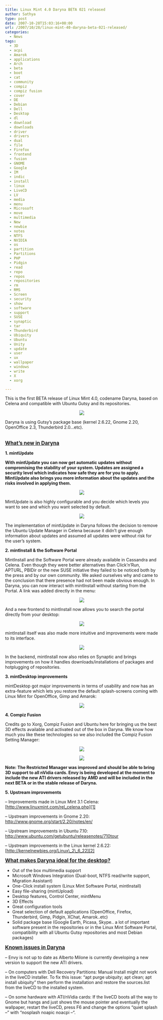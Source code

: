 ```yaml
---
title: Linux Mint 4.0 Daryna BETA 021 released
author: Sathya
type: post
date: 2007-10-28T15:03:16+00:00
url: /2007/10/28/linux-mint-40-daryna-beta-021-released/
categories:
  - News
tags:
  - 3D
  - acpi
  - Amarok
  - applications
  - Arch
  - beta
  - boot
  - cat
  - community
  - compiz
  - compiz fusion
  - cover
  - DE
  - Debian
  - Dell
  - Desktop
  - dl
  - download
  - downloads
  - driver
  - drivers
  - dual
  - file
  - Firefox
  - frontend
  - fusion
  - GNOME
  - Google
  - IM
  - indic
  - install
  - linux
  - LiveCD
  - LV
  - media
  - menu
  - Microsoft
  - move
  - multimedia
  - New
  - newbie
  - notes
  - NTFS
  - NVIDIA
  - os
  - partition
  - Partitions
  - PHP
  - Pidgin
  - read
  - repo
  - repos
  - repositories
  - rm
  - RMS
  - Screen
  - security
  - show
  - software
  - support
  - SUSE
  - synaptic
  - tar
  - Thunderbird
  - Ubiquity
  - Ubuntu
  - Unity
  - update
  - user
  - ux
  - wallpaper
  - windows
  - write
  - X
  - xorg

---
```

This is the first BETA release of Linux Mint 4.0, codename Daryna, based on Celena and compatible with Ubuntu Gutsy and its repositories.

<p style="text-align: center">
  <a href="http://linuxmint.com/pictures/screenshots/daryna/daryna.png" rel="lightbox"><img src="http://linuxmint.com/pictures/screenshots/daryna/thumbnails/daryna.png" /></a>
</p>

Daryna is using Gutsy&#8217;s package base (kernel 2.6.22, Gnome 2.20, OpenOffice 2.3, Thunderbird 2.0&#8230;etc).

<big><!--more-->

<br /> <span style="font-weight: bold; text-decoration: underline"></span></big><span style="font-weight: bold"><big style="text-decoration: underline">What&#8217;s new in Daryna</big></span>

<span style="font-weight: bold"><big style="text-decoration: underline"></big></span><span style="font-weight: bold">1. mintUpdate</span><span style="font-weight: bold"></span><span style="font-weight: bold"></span>

<span style="font-weight: bold">With mintUpdate you can now get automatic updates without compromising the stability of your system. Updates are assigned a security level which indicates how safe they are for you to apply. MintUpdate also brings you more information about the updates and the risks involved in applying them.</span>

<p style="text-align: center">
  <a href="http://linuxmint.com/pictures/screenshots/daryna/mintupdate.png"><img src="http://linuxmint.com/pictures/screenshots/daryna/thumbnails/mintupdate.png" /></a>
</p>

MintUpdate is also highly configurable and you decide which levels you want to see and which you want selected by default.

<p style="text-align: center">
  <a href="http://linuxmint.com/pictures/screenshots/daryna/mintupdate2.png"><img src="http://linuxmint.com/pictures/screenshots/daryna/thumbnails/mintupdate2.png" /></a>
</p>

The implementation of mintUpdate in Daryna follows the decision to remove the Ubuntu Update Manager in Celena because it didn&#8217;t give enough information about updates and assumed all updates were without risk for the user&#8217;s system.

<span style="font-weight: bold">2. mintInstall & the Software Portal</span>

MintInstall and the Software Portal were already available in Cassandra and Celena. Even though they were better alternatives than Click&#8217;n&#8217;Run, APTURL, PBIDir or the new SUSE initiative they failed to be noticed both by the press and by our own community. We asked ourselves why and came to the conclusion that there presence had not been made obvious enough. In Daryna, you can now interact with mintInstall without starting from the Portal. A link was added directly in the menu:

<p style="text-align: center">
  <a href="http://linuxmint.com/pictures/screenshots/daryna/portal.png"><img src="http://linuxmint.com/pictures/screenshots/daryna/thumbnails/portal.png" /></a>
</p>

And a new frontend to mintInstall now allows you to search the portal directly from your desktop:

<p style="text-align: center">
  <a href="http://linuxmint.com/pictures/screenshots/daryna/portal2.png"><img src="http://linuxmint.com/pictures/screenshots/daryna/thumbnails/portal2.png" /></a>
</p>

mintInstall itself was also made more intuitive and improvements were made to its interface.

<p style="text-align: center">
  <a href="http://linuxmint.com/pictures/screenshots/daryna/portal3.png"><img src="http://linuxmint.com/pictures/screenshots/daryna/thumbnails/portal3.png" /></a>
</p>

In the backend, mintInstall now also relies on Synaptic and brings improvements on how it handles downloads/installations of packages and hotplugging of repositories.

<span style="font-weight: bold">3. mintDesktop improvements</span>

mintDesktop got major improvements in terms of usability and now has an extra-feature which lets you restore the default splash-screens coming with Linux Mint for OpenOffice, Gimp and Amarok:

<p style="text-align: center">
  <a href="http://linuxmint.com/pictures/screenshots/daryna/mintdesktop.png"><img src="http://linuxmint.com/pictures/screenshots/daryna/thumbnails/mintdesktop.png" /></a>
</p>

<span style="font-weight: bold">4. Compiz Fusion</span>

Credits go to Xorg, Compiz Fusion and Ubuntu here for bringing us the best 3D effects available and activated out of the box in Daryna. We know how much you like these technologies so we also included the Compiz Fusion Setting Manager:

<p style="text-align: center">
  <a href="http://linuxmint.com/pictures/screenshots/daryna/compiz.png"><img src="http://linuxmint.com/pictures/screenshots/daryna/thumbnails/compiz.png" /></a>
</p>

<p style="text-align: center">
  <a href="http://linuxmint.com/pictures/screenshots/daryna/compiz2.png"><img src="http://linuxmint.com/pictures/screenshots/daryna/thumbnails/compiz2.png" /></a>
</p>

**Note: The Restricted Manager was improved and should be able to bring 3D support to all nVidia cards. Envy is being developed at the moment to include the new ATI drivers released by AMD and will be included in the next BETA or in the stable release of Daryna.**

<span style="font-weight: bold">5. Upstream improvements</span>

&#8211; Improvements made in Linux Mint 3.1 Celena: [http://www.linuxmint.com/rel_celena.php][1]
  
&#8211; Upstream improvements in Gnome 2.20: <http://www.gnome.org/start/2.20/notes/en/>
  
&#8211; Upstream improvements in Ubuntu 7.10: <http://www.ubuntu.com/getubuntu/releasenotes/710tour>
  
&#8211; Upstream improvements in the Linux kernel 2.6.22: [http://kernelnewbies.org/Linux\_2\_6_22][2]

<big style="text-decoration: underline"><span style="font-weight: bold">What makes Daryna ideal for the desktop?</span></big>

  * Out of the box multimedia support
  * Microsoft Windows Integration (Dual-boot, NTFS read/write support, Migration Assistant)
  * One-Click install system (Linux Mint Software Portal, mintInstall)
  * Easy file-sharing (mintUpload)
  * Desktop features, Control Center, mintMenu
  * 3D Effects
  * Great configuration tools
  * Great selection of default applications (OpenOffice, Firefox, Thunderbird, Gimp, Pidgin, XChat, Amarok..etc)
  * Solid package base (Google Earth, Picasa, Skype.. a lot of important software present in the repositories or in the Linux Mint Software Portal, compatibility with all Ubuntu Gutsy repositories and most Debian packages)

<big style="text-decoration: underline"><span style="font-weight: bold">Known issues in Daryna</span></big>

&#8211; Envy is not up to date as Alberto Milone is currently developing a new version to support the new ATI drivers.

&#8211; On computers with Dell Recovery Partitions: Manual Install might not work in the liveCD installer. To fix this issue: &#8220;apt purge ubiquity; apt clean; apt install ubiquity&#8221; then perform the installation and restore the sources.list from the liveCD to the installed system.

&#8211; On some hardware with ATI/nVidia cards: If the liveCD boots all the way to Gnome but hangs and just shows the mouse pointer and eventually the wallpaper, restart the liveCD, press F6 and change the options &#8220;quiet splash &#8211;&#8221; with &#8220;nosplash noapic noacpi &#8211;&#8220;.

 [1]: http://linuxmint.com/rel_celena.php
 [2]: http://kernelnewbies.org/Linux_2_6_22